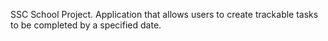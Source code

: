 SSC School Project. Application that allows users to create trackable tasks to be completed by a specified date.

